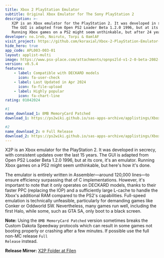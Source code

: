```yaml
---
title: Xbox 2 PlayStation Emulator 
subtitle: Original Xbox Emulator for The Sony PlayStation 2
description: >-
   X2P is an Xbox emulator for the PlayStation 2. It was developed in secrecy, with consistent updates over the last 15 years. 
   The GUI is adapted from Open PS2 Loader Beta 1.2.0 1996, but at its core, it's an emulator. 
   Running Xbox games on a PS2 might seem unthinkable, but after 24 years the impossible has been achieved.
developer: no.1reb, Noiruto, Torpi & 0amlAF
visit_project: https://github.com/koraxial/Xbox-2-PlayStation-Emulator-AlFa/
hide_hero: true
app_code: APL003-003-01
layout: applist-multi
image: https://www.psx-place.com/attachments/opnps2ld-v1-2-0-beta-2082-c27f39a-_-_opnps2ld-v1-2-0-beta-2082-c27f39a_20240409190803-png.42757/
version: v0.5.4
features:
    - label: Compatible with DECKARD models
      icon: fa-user-check
    - label: Last Updated in Apr 2024
      icon: fa-file-upload
    - label: Highly popular
      icon: fa-chart-line
rating: 01042024

#1
name_download_1: 8MB MemoryCard Patched
download_1: https://ps2wiki.github.io/sas-apps-archive/applistings/Xbox-2-PlayStation/8MBMCP/download-8MBMCP.html

#2
name_download_2: ⍟ Full Release
download_2: https://ps2wiki.github.io/sas-apps-archive/applistings/Xbox-2-PlayStation/FR/download-FR.html
---
```


X2P is an Xbox emulator for the PlayStation 2. It was developed in secrecy, with consistent updates over the last 15 years. The GUI is adapted from Open PS2 Loader Beta 1.2.0 1996, but at its core, it's an emulator. Running Xbox games on a PS2 might seem unthinkable, but here's how it's done.  

The emulator is entirely written in Assembler—around 120,000 lines—to ensure efficiency surpassing that of C implementations. However, it's important to note that it only operates on DECKARD models, thanks to their faster PPC (replacing the IOP) and a sufficiently large L-cache to handle the Xbox's additional RAM compared to the PS2's capabilities. Full-speed emulation is technically unfeasible, particularly for demanding games like Conker or Oddworld SW. Nevertheless, many games run well, including the first Halo, while some, such as GTA SA, only boot to a black screen.  

<strong>Note:</strong> Using the <code>8MB MemoryCard Patched</code> version sometimes breaks the Custom Dakota Speedway protocols which can result in some games not booting properly or crashing after a few minutes. If possible use the full non-MC release <code>Full Release</code> instead.

<strong>Release Mirror:</strong> <a href="https://app.filen.io/#/f/56534c73-7913-4400-8750-90cb0c0c1b09#AmFGi4odwtaCUtvNbOg9aqGd4ugemDzt">X2P Folder at Filen</a>
